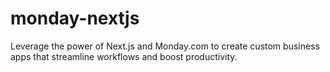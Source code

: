 # monday-nextjs
Leverage the power of Next.js and Monday.com to create custom business apps that streamline workflows and boost productivity.
